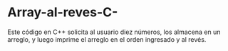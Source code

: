 # Array-al-reves-C-
Este código en C++ solicita al usuario diez números, los almacena en un arreglo, y luego imprime el arreglo en el orden ingresado y al revés.
